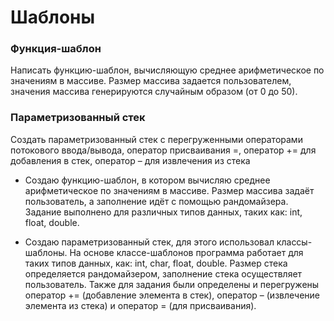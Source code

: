# Шаблоны

### Функция-шаблон
Написать функцию-шаблон, вычисляющую среднее арифметическое по значениям в
массиве. Размер массива задается пользователем, значения массива генерируются
случайным образом (от 0 до 50).

### Параметризованный стек
Создать параметризованный стек с перегруженными операторами потокового
ввода/вывода, оператор присваивания =, оператор += для добавления в стек, оператор
– для извлечения из стека


- Создаю функцию-шаблон, в котором вычисляю среднее
арифметическое по значениям в массиве. Размер массива задаёт пользователь, а
заполнение идёт с помощью рандомайзера. Задание выполнено для различных
типов данных, таких как: int, float, double.

- Создаю параметризованный стек, для этого использовал
классы-шаблоны. На основе классе-шаблонов программа работает для таких типов
данных, как: int, char, float, double. Размер стека определяется рандомайзером,
заполнение стека осуществляет пользователь. Также для задания были определены
и перегружены оператор += (добавление элемента в стек), оператор – (извлечение
элемента из стека) и оператор = (для присваивания).
